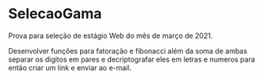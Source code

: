 # SelecaoGama

Prova para seleção de estágio Web do mês de março de 2021.

Desenvolver funções para fatoração e fibonacci além da soma de ambas
separar os digitos em pares e decriptografar eles em letras e numeros 
para então criar um link e enviar ao e-mail.
